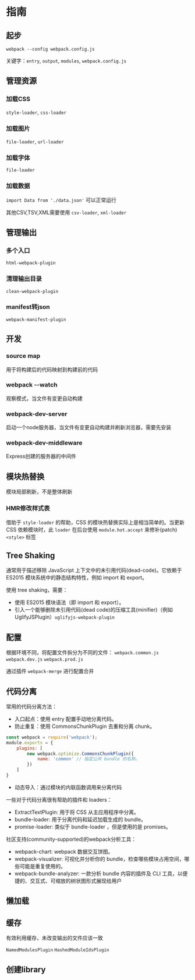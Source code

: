 # 指南

## 起步

`webpack --config webpack.config.js`

关键字：`entry`, `output`, `modules`, `webpack.config.js`

## 管理资源

### 加载CSS

`style-loader`, `css-loader`

### 加载图片

`file-loader`, `url-loader`

### 加载字体

`file-loader`

### 加载数据

`import Data from './data.json'` 可以正常运行

其他CSV,TSV,XML需要使用 `csv-loader`, `xml-loader`

## 管理输出

### 多个入口

`html-webpack-plugin`

### 清理输出目录

`clean-webpack-plugin`

### manifest转json

`webpack-manifest-plugin`

## 开发

### source map

用于将构建后的代码映射到构建前的代码

### webpack --watch

观察模式，当文件有变更自动构建

### webpack-dev-server

启动一个node服务器，当文件有变更自动构建并刷新浏览器，需要先安装

### webpack-dev-middleware

Express创建的服务器的中间件

## 模块热替换

模块局部刷新，不是整体刷新

### HMR修改样式表

借助于 `style-loader` 的帮助，CSS 的模块热替换实际上是相当简单的。当更新 CSS 依赖模块时，此 `loader` 在后台使用 `module.hot.accept` 来修补(patch) `<style>` 标签

## Tree Shaking

通常用于描述移除 JavaScript 上下文中的未引用代码(dead-code)。它依赖于 ES2015 模块系统中的静态结构特性，例如 import 和 export。

使用 tree shaking，需要：
- 使用 ES2015 模块语法（即 import 和 export）。
- 引入一个能够删除未引用代码(dead code)的压缩工具(minifier)（例如 UglifyJSPlugin）`uglifyjs-webpack-plugin`


## 配置

根据环境不同，将配置文件拆分为不同的文件： `webpack.common.js` `webpack.dev.js` `webpack.prod.js`

通过插件 `webpack-merge` 进行配置合并


## 代码分离

常用的代码分离方法：
- 入口起点：使用 entry 配置手动地分离代码。
- 防止重复：使用 CommonsChunkPlugin 去重和分离 chunk。
```js
const webpack = require('webpack');
module.exports = {
    plugins: [
        new webpack.optimize.CommonsChunkPlugin({
            name: 'common' // 指定公共 bundle 的名称。
        })
    ]
}
```
- 动态导入：通过模块的内联函数调用来分离代码

一些对于代码分离很有帮助的插件和 loaders：
- ExtractTextPlugin: 用于将 CSS 从主应用程序中分离。
- bundle-loader: 用于分离代码和延迟加载生成的 bundle。
- promise-loader: 类似于 bundle-loader ，但是使用的是 promises。

社区支持(community-supported)的webpack分析工具：
- webpack-chart: webpack 数据交互饼图。
- webpack-visualizer: 可视化并分析你的 bundle，检查哪些模块占用空间，哪些可能是重复使用的。
- webpack-bundle-analyzer: 一款分析 bundle 内容的插件及 CLI 工具，以便捷的、交互式、可缩放的树状图形式展现给用户

## 懒加载

## 缓存

有效利用缓存，未改变输出的文件应该一致

`NamedModulesPlugin` `HashedModuleIdsPlugin`

## 创建library



